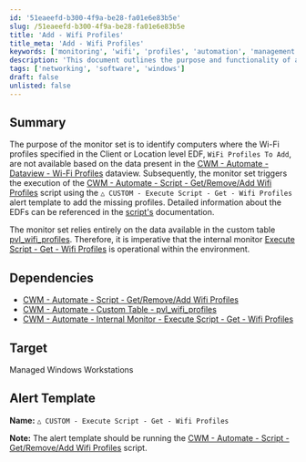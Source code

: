 ```yaml
---
id: '51eaeefd-b300-4f9a-be28-fa01e6e83b5e'
slug: /51eaeefd-b300-4f9a-be28-fa01e6e83b5e
title: 'Add - Wifi Profiles'
title_meta: 'Add - Wifi Profiles'
keywords: ['monitoring', 'wifi', 'profiles', 'automation', 'management']
description: 'This document outlines the purpose and functionality of a monitor set designed to identify computers lacking specified Wi-Fi profiles. It details how the monitor set interacts with the relevant dataview and triggers scripts to ensure proper Wi-Fi configuration on managed Windows workstations.'
tags: ['networking', 'software', 'windows']
draft: false
unlisted: false
---
```


## Summary

The purpose of the monitor set is to identify computers where the Wi-Fi profiles specified in the Client or Location level EDF, `WiFi Profiles To Add`, are not available based on the data present in the [CWM - Automate - Dataview - Wi-Fi Profiles](/docs/40d25f32-9014-44ea-8332-0ab24d59ab43) dataview. Subsequently, the monitor set triggers the execution of the [CWM - Automate - Script - Get/Remove/Add Wifi Profiles](/docs/47e125c4-26df-4b47-811b-b856f3395290) script using the `△ CUSTOM - Execute Script - Get - Wifi Profiles` alert template to add the missing profiles. Detailed information about the EDFs can be referenced in the [script's](/docs/47e125c4-26df-4b47-811b-b856f3395290) documentation.

The monitor set relies entirely on the data available in the custom table [pvl_wifi_profiles](https://proval.itglue.com/5078775/docs/12979849). Therefore, it is imperative that the internal monitor [Execute Script - Get - Wifi Profiles](https://proval.itglue.com/5078775/docs/12979845) is operational within the environment.

## Dependencies

- [CWM - Automate - Script - Get/Remove/Add Wifi Profiles](/docs/47e125c4-26df-4b47-811b-b856f3395290)
- [CWM - Automate - Custom Table - pvl_wifi_profiles](/docs/f317da6e-0ea2-4c1e-bad9-4d0ad25684d3)
- [CWM - Automate - Internal Monitor - Execute Script - Get - Wifi Profiles](/docs/237fb012-73a7-498d-a76c-304367fee659)

## Target

Managed Windows Workstations

## Alert Template

**Name:** `△ CUSTOM - Execute Script - Get - Wifi Profiles`

**Note:** The alert template should be running the [CWM - Automate - Script - Get/Remove/Add Wifi Profiles](/docs/47e125c4-26df-4b47-811b-b856f3395290) script.


